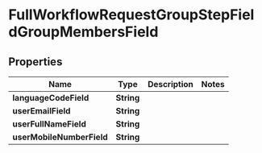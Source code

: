 

# FullWorkflowRequestGroupStepFieldGroupMembersField


## Properties

Name | Type | Description | Notes
------------ | ------------- | ------------- | -------------
**languageCodeField** | **String** |  | 
**userEmailField** | **String** |  | 
**userFullNameField** | **String** |  | 
**userMobileNumberField** | **String** |  | 



